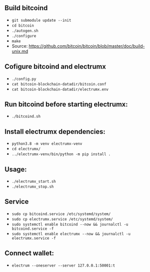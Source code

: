 
## Build bitcoind
* `git submodule update --init`
* `cd bitcoin`
* `./autogen.sh`
* `./configure`
* `make`
* Source: https://github.com/bitcoin/bitcoin/blob/master/doc/build-unix.md


## Cofigure bitcoind and electrumx
* `./config.py`
* `cat bitcoin-blockchain-datadir/bitcoin.conf`
* `cat bitcoin-blockchain-datadir/electrumx.env`

## Run bitcoind before starting electrumx:
* `./bitcoind.sh`

## Install electrumx dependencies:
* `python3.8 -m venv electrumx-venv`
* `cd electrumx/`
* `../electrumx-venv/bin/python -m pip install .`

## Usage:
* `./electrumx_start.sh`
* `./electrumx_stop.sh`

## Service
* `sudo cp bitcoind.service /etc/systemd/system/`
* `sudo cp electrumx.service /etc/systemd/system/`
* `sudo systemctl enable bitcoind --now && journalctl -u bitcoind.service -f`
* `sudo systemctl enable electrumx --now && journalctl -u electrumx.service -f`

## Connect wallet:
* `electrum --oneserver --server 127.0.0.1:50001:t`
